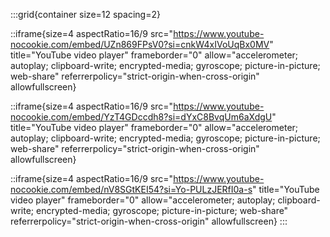 :::grid{container size=12 spacing=2}

::iframe{size=4 aspectRatio=16/9 src="https://www.youtube-nocookie.com/embed/UZn869FPsV0?si=cnkW4xIVoUqBx0MV" title="YouTube video player" frameborder="0" allow="accelerometer; autoplay; clipboard-write; encrypted-media; gyroscope; picture-in-picture; web-share" referrerpolicy="strict-origin-when-cross-origin" allowfullscreen}

::iframe{size=4 aspectRatio=16/9 src="https://www.youtube-nocookie.com/embed/YzT4GDccdh8?si=dYxC8BvqUm6aXdgU" title="YouTube video player" frameborder="0" allow="accelerometer; autoplay; clipboard-write; encrypted-media; gyroscope; picture-in-picture; web-share" referrerpolicy="strict-origin-when-cross-origin" allowfullscreen}

::iframe{size=4 aspectRatio=16/9 src="https://www.youtube-nocookie.com/embed/nV8SGtKEI54?si=Yo-PULzJERfI0a-s" title="YouTube video player" frameborder="0" allow="accelerometer; autoplay; clipboard-write; encrypted-media; gyroscope; picture-in-picture; web-share" referrerpolicy="strict-origin-when-cross-origin" allowfullscreen}
:::
